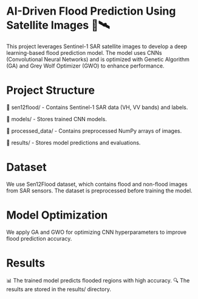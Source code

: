 
# AI-Driven Flood Prediction Using Satellite Images 🌊🛰️

This project leverages Sentinel-1 SAR satellite images to develop a deep learning-based flood prediction model. The model uses CNNs (Convolutional Neural Networks) and is optimized with Genetic Algorithm (GA) and Grey Wolf Optimizer (GWO) to enhance performance.

# Project Structure
📂 sen12flood/ - Contains Sentinel-1 SAR data (VH, VV bands) and labels.

📂 models/ - Stores trained CNN models.

📂 processed_data/ - Contains preprocessed NumPy arrays of images.

📂 results/ - Stores model predictions and evaluations.

# Dataset

We use Sen12Flood dataset, which contains flood and non-flood images from SAR sensors. The dataset is preprocessed before training the model.

# Model Optimization
We apply GA and GWO for optimizing CNN hyperparameters to improve flood prediction accuracy.

# Results
📊 The trained model predicts flooded regions with high accuracy.
🔍 The results are stored in the results/ directory.
